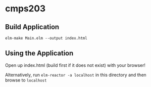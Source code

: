 # cmps203
## Build Application
```
elm-make Main.elm --output index.html
```
## Using the Application
Open up index.html (build first if it does not exist) with your browser!

Alternatively, run `elm-reactor -a localhost` in this directory and then browse to `localhost`
